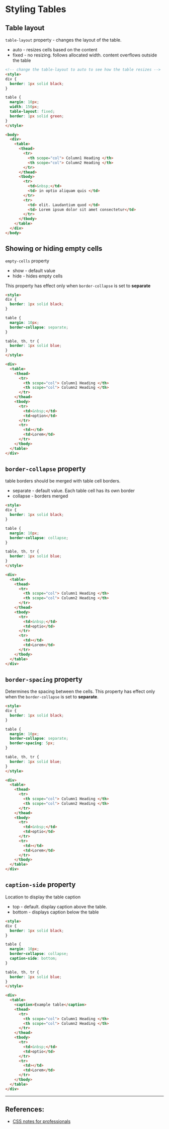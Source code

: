 # Styling Tables

## Table layout
`table-layout` property - changes the layout of the table.

* auto - resizes cells based on the content
* fixed - no resizing. follows allocated width. content overflows outside the table

```HTML
<!-- change the table-layout to auto to see how the table resizes -->
<style>
div {
  border: 1px solid black;
}

table {
  margin: 10px;
  width: 150px;
  table-layout: fixed;
  border: 1px solid green;
}
</style>

<body>
  <div>
    <table>
      <thead>
        <tr>
          <th scope="col"> Column1 Heading </th>
          <th scope="col"> Column2 Heading </th>
        </tr>
      </thead>
      <tbody>
        <tr>
          <td>&nbsp;</td>
          <td> in optio aliquam quis </td>
        </tr>
        <tr>
          <td> elit. Laudantium quod </td>
          <td> Lorem ipsum dolor sit amet consectetur</td>
        </tr>
      </tbody>
    </table>
  </div>
</body>
```

## Showing or hiding empty cells
`empty-cells` property
* show - default value
* hide - hides empty cells

This property has effect only when `border-collapse` is set to **separate**

```HTML
<style>
div {
  border: 1px solid black;
}

table {
  margin: 10px;
  border-collapse: separate;
}

table, th, tr {
  border: 1px solid blue;
}
</style>

<div>
  <table>
    <thead>
      <tr>
        <th scope="col"> Column1 Heading </th>
        <th scope="col"> Column2 Heading </th>
      </tr>
    </thead>
    <tbody>
      <tr>
        <td>&nbsp;</td>
        <td>option</td>
      </tr>
      <tr>
        <td></td>
        <td>Lorem</td>
      </tr>
    </tbody>
  </table>
</div>
```

## `border-collapse` property
table borders should be merged with table cell borders.
* separate - default value. Each table cell has its own border
* collapse - borders merged

```HTML
<style>
div {
  border: 1px solid black;
}

table {
  margin: 10px;
  border-collapse: collapse;
}

table, th, tr {
  border: 1px solid blue;
}
</style>

<div>
  <table>
    <thead>
      <tr>
        <th scope="col"> Column1 Heading </th>
        <th scope="col"> Column2 Heading </th>
      </tr>
    </thead>
    <tbody>
      <tr>
        <td>&nbsp;</td>
        <td>optio</td>
      </tr>
      <tr>
        <td></td>
        <td>Lorem</td>
      </tr>
    </tbody>
  </table>
</div>
```

## `border-spacing` property
Determines the spacing between the cells. This property has effect only when the `border-collapse` is set to **separate**.

```HTML
<style>
div {
  border: 1px solid black;
}

table {
  margin: 10px;
  border-collapse: separate;
  border-spacing: 5px;
}

table, th, tr {
  border: 1px solid blue;
}
</style>

<div>
  <table>
    <thead>
      <tr>
        <th scope="col"> Column1 Heading </th>
        <th scope="col"> Column2 Heading </th>
      </tr>
    </thead>
    <tbody>
      <tr>
        <td>&nbsp;</td>
        <td>optio</td>
      </tr>
      <tr>
        <td></td>
        <td>Lorem</td>
      </tr>
    </tbody>
  </table>
</div>
```


## `caption-side` property
Location to display the table caption
* top - default. display caption above the table.
* bottom - displays caption below the table

```HTML
<style>
div {
  border: 1px solid black;
}

table {
  margin: 10px;
  border-collapse: collapse;
  caption-side: bottom;
}

table, th, tr {
  border: 1px solid blue;
}
</style>

<div>
  <table>
    <caption>Example table</caption>
    <thead>
      <tr>
        <th scope="col"> Column1 Heading </th>
        <th scope="col"> Column2 Heading </th>
      </tr>
    </thead>
    <tbody>
      <tr>
        <td>&nbsp;</td>
        <td>optio</td>
      </tr>
      <tr>
        <td></td>
        <td>Lorem</td>
      </tr>
    </tbody>
  </table>
</div>
```


---

## References:
* [CSS notes for professionals](https://books.goalkicker.com/CSSBook/)